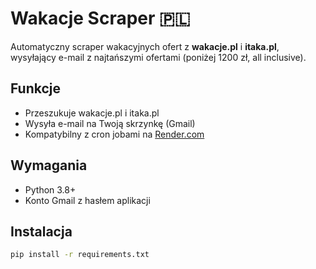 # Wakacje Scraper 🇵🇱

Automatyczny scraper wakacyjnych ofert z **wakacje.pl** i **itaka.pl**, wysyłający e-mail z najtańszymi ofertami (poniżej 1200 zł, all inclusive).

## Funkcje
- Przeszukuje wakacje.pl i itaka.pl
- Wysyła e-mail na Twoją skrzynkę (Gmail)
- Kompatybilny z cron jobami na [Render.com](https://render.com)

## Wymagania

- Python 3.8+
- Konto Gmail z hasłem aplikacji

## Instalacja

```bash
pip install -r requirements.txt
